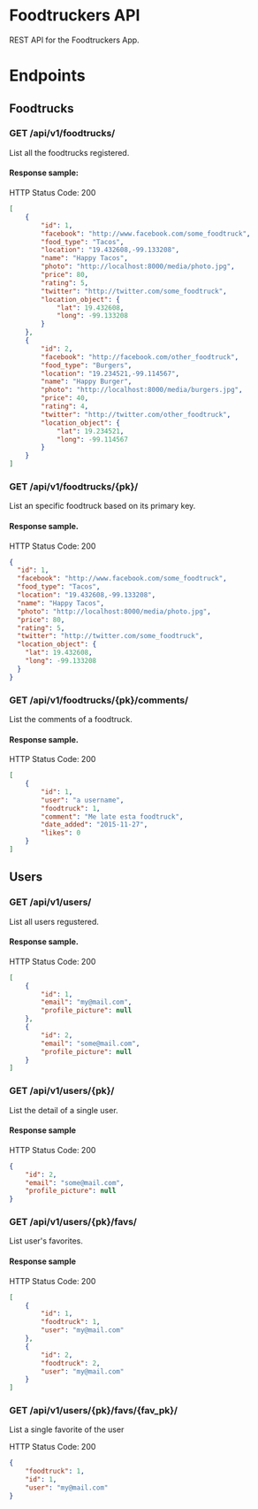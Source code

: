 # Foodtruckers API

REST API for the Foodtruckers App.



# Endpoints

## Foodtrucks

### GET /api/v1/foodtrucks/

List all the foodtrucks registered.

#### Response sample:

HTTP Status Code: 200
```json
[
    {
        "id": 1,
        "facebook": "http://www.facebook.com/some_foodtruck",
        "food_type": "Tacos",
        "location": "19.432608,-99.133208",
        "name": "Happy Tacos",
        "photo": "http://localhost:8000/media/photo.jpg",
        "price": 80,
        "rating": 5,
        "twitter": "http://twitter.com/some_foodtruck",
        "location_object": {
            "lat": 19.432608,
            "long": -99.133208
        }
    },
    {
        "id": 2,
        "facebook": "http://facebook.com/other_foodtruck",
        "food_type": "Burgers",
        "location": "19.234521,-99.114567",
        "name": "Happy Burger",
        "photo": "http://localhost:8000/media/burgers.jpg",
        "price": 40,
        "rating": 4,
        "twitter": "http://twitter.com/other_foodtruck",
        "location_object": {
            "lat": 19.234521,
            "long": -99.114567
        }
    }
]
```

### GET /api/v1/foodtrucks/{pk}/

List an specific foodtruck based on its primary key.

#### Response sample.

HTTP Status Code: 200
```json
{
  "id": 1,
  "facebook": "http://www.facebook.com/some_foodtruck",
  "food_type": "Tacos",
  "location": "19.432608,-99.133208",
  "name": "Happy Tacos",
  "photo": "http://localhost:8000/media/photo.jpg",
  "price": 80,
  "rating": 5,
  "twitter": "http://twitter.com/some_foodtruck",
  "location_object": {
    "lat": 19.432608,
    "long": -99.133208
  }
}
```

### GET /api/v1/foodtrucks/{pk}/comments/

List the comments of a foodtruck.

#### Response sample.

HTTP Status Code: 200
```json
[
    {
        "id": 1,
        "user": "a username",
        "foodtruck": 1,
        "comment": "Me late esta foodtruck",
        "date_added": "2015-11-27",
        "likes": 0
    }
]
```

## Users

### GET /api/v1/users/

List all users regustered.

#### Response sample.

HTTP Status Code: 200
```json
[
    {
        "id": 1,
        "email": "my@mail.com",
        "profile_picture": null
    },
    {
        "id": 2,
        "email": "some@mail.com",
        "profile_picture": null
    }
]
```

### GET /api/v1/users/{pk}/

List the detail of a single user.

#### Response sample

HTTP Status Code: 200
```json
{
    "id": 2,
    "email": "some@mail.com",
    "profile_picture": null
}
```

### GET /api/v1/users/{pk}/favs/

List user's favorites.

#### Response sample

HTTP Status Code: 200
```json
[
    {
        "id": 1,
        "foodtruck": 1,
        "user": "my@mail.com"
    },
    {
        "id": 2,
        "foodtruck": 2,
        "user": "my@mail.com"
    }
]
```

### GET /api/v1/users/{pk}/favs/{fav_pk}/

List a single favorite of the user

HTTP Status Code: 200
```json
{
    "foodtruck": 1,
    "id": 1,
    "user": "my@mail.com"
}
```
